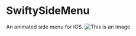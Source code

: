 # SwiftySideMenu
An animated side menu for iOS.
![This is an image](https://myoctocat.com/assets/images/swifty-side-menu.gif)
